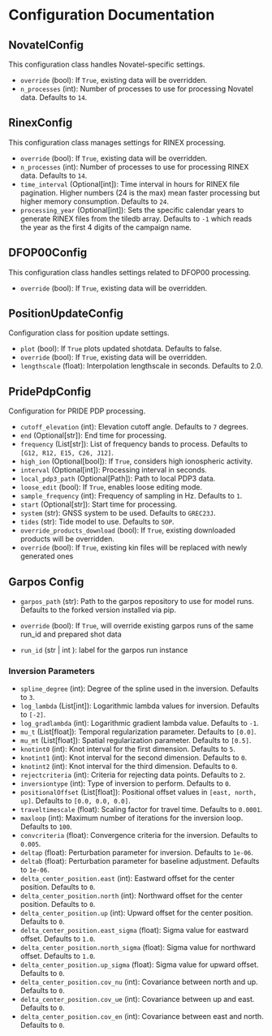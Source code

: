 # Configuration Documentation

## NovatelConfig
This configuration class handles Novatel-specific settings.

- `override` (bool): If `True`, existing data will be overridden.
- `n_processes` (int): Number of processes to use for processing Novatel data. Defaults to `14`.

## RinexConfig
This configuration class manages settings for RINEX processing.

- `override` (bool): If `True`, existing data will be overridden.
- `n_processes` (int): Number of processes to use for processing RINEX data. Defaults to `14`.
- `time_interval` (Optional[int]): Time interval in hours for RINEX file pagination. Higher numbers (24 is the max) mean faster processing but higher memory consumption. Defaults to `24`.
- `processing_year` (Optional[int]): Sets the specific calendar years to generate RINEX files from the tiledb array. Defaults to `-1` which reads the year as the first 4 digits of the campaign name.

## DFOP00Config
This configuration class handles settings related to DFOP00 processing.

- `override` (bool): If `True`, existing data will be overridden.

## PositionUpdateConfig
Configuration class for position update settings.
- `plot` (bool): If `True` plots updated shotdata. Defaults to false.
- `override` (bool): If `True`, existing data will be overridden.
- `lengthscale` (float): Interpolation lengthscale in seconds. Defaults to 2.0.

## PridePdpConfig
Configuration for PRIDE PDP processing.

- `cutoff_elevation` (int): Elevation cutoff angle. Defaults to `7` degrees.
- `end` (Optional[str]): End time for processing.
- `frequency` (List[str]): List of frequency bands to process. Defaults to `[G12, R12, E15, C26, J12]`.
- `high_ion` (Optional[bool]): If `True`, considers high ionospheric activity.
- `interval` (Optional[int]): Processing interval in seconds.
- `local_pdp3_path` (Optional[Path]): Path to local PDP3 data.
- `loose_edit` (bool): If `True`, enables loose editing mode.
- `sample_frequency` (int): Frequency of sampling in Hz. Defaults to `1`.
- `start` (Optional[str]): Start time for processing.
- `system` (str): GNSS system to be used. Defaults to `GREC23J`.
- `tides` (str): Tide model to use. Defaults to `SOP`.
- `override_products_download` (bool): If `True`, existing downloaded products will be overridden.
- `override` (bool): If `True`, existing kin files will be replaced with newly generated ones

## Garpos Config
- `garpos_path` (str): Path to the garpos repository to use for model runs. Defaults to the forked version installed via pip.

- `override` (bool): If `True`, will override existing garpos runs of the same run_id and prepared shot data

- `run_id` (str | int ): label for the garpos run instance


### Inversion Parameters

- `spline_degree` (int): Degree of the spline used in the inversion. Defaults to `3`.
- `log_lambda` (List[int]): Logarithmic lambda values for inversion. Defaults to `[-2]`.
- `log_gradlambda` (int): Logarithmic gradient lambda value. Defaults to `-1`.
- `mu_t` (List[float]): Temporal regularization parameter. Defaults to `[0.0]`.
- `mu_mt` (List[float]): Spatial regularization parameter. Defaults to `[0.5]`.
- `knotint0` (int): Knot interval for the first dimension. Defaults to `5`.
- `knotint1` (int): Knot interval for the second dimension. Defaults to `0`.
- `knotint2` (int): Knot interval for the third dimension. Defaults to `0`.
- `rejectcriteria` (int): Criteria for rejecting data points. Defaults to `2`.
- `inversiontype` (int): Type of inversion to perform. Defaults to `0`.
- `positionalOffset` (List[float]): Positional offset values in `[east, north, up]`. Defaults to `[0.0, 0.0, 0.0]`.
- `traveltimescale` (float): Scaling factor for travel time. Defaults to `0.0001`.
- `maxloop` (int): Maximum number of iterations for the inversion loop. Defaults to `100`.
- `convcriteria` (float): Convergence criteria for the inversion. Defaults to `0.005`.
- `deltap` (float): Perturbation parameter for inversion. Defaults to `1e-06`.
- `deltab` (float): Perturbation parameter for baseline adjustment. Defaults to `1e-06`.
- `delta_center_position.east` (int): Eastward offset for the center position. Defaults to `0`.
- `delta_center_position.north` (int): Northward offset for the center position. Defaults to `0`.
- `delta_center_position.up` (int): Upward offset for the center position. Defaults to `0`.
- `delta_center_position.east_sigma` (float): Sigma value for eastward offset. Defaults to `1.0`.
- `delta_center_position.north_sigma` (float): Sigma value for northward offset. Defaults to `1.0`.
- `delta_center_position.up_sigma` (float): Sigma value for upward offset. Defaults to `0`.
- `delta_center_position.cov_nu` (int): Covariance between north and up. Defaults to `0`.
- `delta_center_position.cov_ue` (int): Covariance between up and east. Defaults to `0`.
- `delta_center_position.cov_en` (int): Covariance between east and north. Defaults to `0`.
